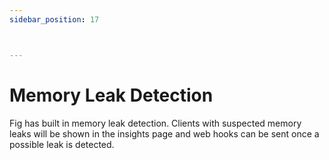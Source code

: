 ```yaml
---
sidebar_position: 17



---
```


# Memory Leak Detection

Fig has built in memory leak detection. Clients with suspected memory leaks will be shown in the insights page and web hooks can be sent once a possible leak is detected.